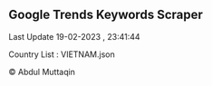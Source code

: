 

## Google Trends Keywords Scraper 
 
Last Update 19-02-2023 , 23:41:44

Country List :
VIETNAM.json



© Abdul Muttaqin 
